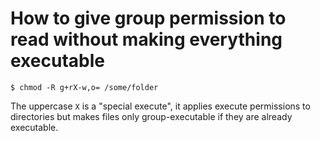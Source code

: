 

# How to give group permission to read without making everything executable

```
$ chmod -R g+rX-w,o= /some/folder
```

The uppercase `X` is a "special execute", it applies execute permissions to
directories but makes files only group-executable if they are already
executable.
